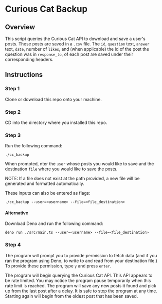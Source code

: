 # Curious Cat Backup

## Overview

This script queries the Curious Cat API to download and save a user's posts. These posts are saved in a `.csv` file. The `id`, `question` text, `answer` text, `date`, number of `likes`, and (when applicable) the id of the post the question was in `response_to`, of each post are saved under their corresponding headers.

## Instructions

### Step 1

Clone or download this repo onto your machine.

### Step 2

CD into the directory where you installed this repo.

### Step 3

Run the following command:

```shell
./cc_backup
```

When prompted, nter the `user` whose posts you would like to save and the destination `file` where you would like to save the posts.

NOTE: If a file does not exist at the path provided, a new file will be generated and formatted automatically.

These inputs can also be entered as flags:

```shell
./cc_backup --user=<username> --file=<file_destination>
```

#### Alternative

Download Deno and run the following command:

```shell
deno run ./src/main.ts --user=<username> --file=<file_destination>
```

### Step 4

The program will prompt you to provide permission to fetch data (and if you ran the program using Deno, to write to and read from your destination file.) To provide these permission, type `y` and press `enter`.

The program will begin querying the Curious Cat API. This API appears to be rate limited. You may notice the program pause temporarily when this rate limit is reached.
The program will save any new posts it found and pick up from the last post after a delay.
It is safe to stop the program at any time. Starting again will begin from the oldest post that has been saved.
